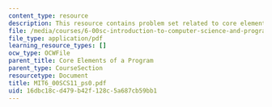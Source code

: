 ```yaml
---
content_type: resource
description: This resource contains problem set related to core element of a program.
file: /media/courses/6-00sc-introduction-to-computer-science-and-programming-spring-2011/16dbc18cd479b42f128c5a687cb59bb1_MIT6_00SCS11_ps0.pdf
file_type: application/pdf
learning_resource_types: []
ocw_type: OCWFile
parent_title: Core Elements of a Program
parent_type: CourseSection
resourcetype: Document
title: MIT6_00SCS11_ps0.pdf
uid: 16dbc18c-d479-b42f-128c-5a687cb59bb1
---
```

